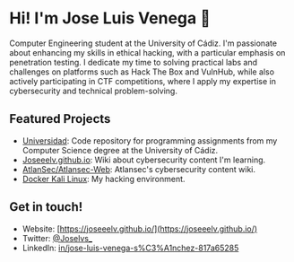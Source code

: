 # Hi! I'm Jose Luis Venega 👋

Computer Engineering student at the University of Cádiz. I'm passionate about enhancing my skills in ethical hacking, with a particular emphasis on penetration testing. I dedicate my time to solving practical labs and challenges on platforms such as Hack The Box and VulnHub, while also actively participating in CTF competitions, where I apply my expertise in cybersecurity and technical problem-solving.

## Featured Projects

-   [Universidad](https://github.com/Joseeelv/Universidad): Code repository for programming assignments from my Computer Science degree at the University of Cádiz.
-   [Joseeelv.github.io](https://github.com/Joseeelv/Joseeelv.github.io): Wiki about cybersecurity content I'm learning.
-   [AtlanSec/Atlansec-Web](https://github.com/AtlanSec/Atlansec-Web): Atlansec's cybersecurity content wiki.
-   [Docker Kali Linux](https://github.com/Joseeelv/KaliDocker): My hacking environment.

## Get in touch!

-   Website: [https://joseeelv.github.io/](https://joseeelv.github.io/)
-   Twitter: [@Joselvs\_](https://twitter.com/Joselvs_)
-   LinkedIn: [in/jose-luis-venega-s%C3%A1nchez-817a65285](https://www.linkedin.com/in/jose-luis-venega-s%C3%A1nchez-817a65285)
